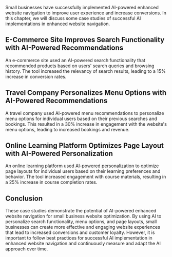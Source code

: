

Small businesses have successfully implemented AI-powered enhanced website navigation to improve user experience and increase conversions. In this chapter, we will discuss some case studies of successful AI implementations in enhanced website navigation.

E-Commerce Site Improves Search Functionality with AI-Powered Recommendations
-----------------------------------------------------------------------------

An e-commerce site used an AI-powered search functionality that recommended products based on users' search queries and browsing history. The tool increased the relevancy of search results, leading to a 15% increase in conversion rates.

Travel Company Personalizes Menu Options with AI-Powered Recommendations
------------------------------------------------------------------------

A travel company used AI-powered menu recommendations to personalize menu options for individual users based on their previous searches and bookings. This resulted in a 30% increase in engagement with the website's menu options, leading to increased bookings and revenue.

Online Learning Platform Optimizes Page Layout with AI-Powered Personalization
------------------------------------------------------------------------------

An online learning platform used AI-powered personalization to optimize page layouts for individual users based on their learning preferences and behavior. The tool increased engagement with course materials, resulting in a 25% increase in course completion rates.

Conclusion
----------

These case studies demonstrate the potential of AI-powered enhanced website navigation for small business website optimization. By using AI to personalize search functionality, menu options, and page layouts, small businesses can create more effective and engaging website experiences that lead to increased conversions and customer loyalty. However, it is important to follow best practices for successful AI implementation in enhanced website navigation and continuously measure and adapt the AI approach over time.
